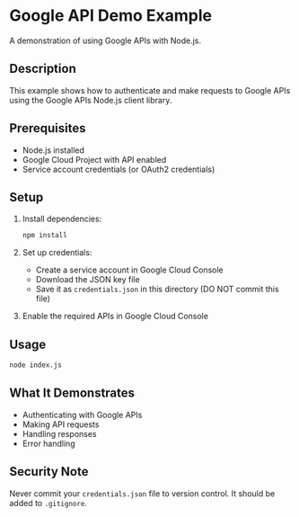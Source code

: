 # Google API Demo Example

A demonstration of using Google APIs with Node.js.

## Description

This example shows how to authenticate and make requests to Google APIs using the Google APIs Node.js client library.

## Prerequisites

- Node.js installed
- Google Cloud Project with API enabled
- Service account credentials (or OAuth2 credentials)

## Setup

1. Install dependencies:
   ```bash
   npm install
   ```

2. Set up credentials:
   - Create a service account in Google Cloud Console
   - Download the JSON key file
   - Save it as `credentials.json` in this directory (DO NOT commit this file)

3. Enable the required APIs in Google Cloud Console

## Usage

```bash
node index.js
```

## What It Demonstrates

- Authenticating with Google APIs
- Making API requests
- Handling responses
- Error handling

## Security Note

Never commit your `credentials.json` file to version control. It should be added to `.gitignore`.

